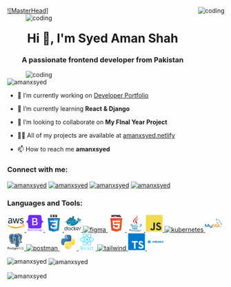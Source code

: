 [![MasterHead]<img align="right" alt="coding" height="350" src="https://www.valuecoders.com/blog/wp-content/uploads/2017/12/progressive-web-apps.gif"/>](https://amanxsyed.io)
<img align="right" alt="coding" width="400" src="https://www.valuecoders.com/blog/wp-content/uploads/2017/12/progressive-web-apps.gif"/>
<h1 align="center">Hi 👋, I'm Syed Aman Shah</h1>
<h3 align="center">A passionate frontend developer from Pakistan</h3>
<img align="right" alt="coding" width="400" src="https://www.targeticon.com/static/media/web-app-development.7dcba28e5dee4bf603bc.gif"

<p align="left"> <img src="https://komarev.com/ghpvc/?username=amanxsyed&label=Profile%20views&color=0e75b6&style=flat" alt="amanxsyed" /> </p>


- 🔭 I’m currently working on [Developer Portfolio](https://github.com/amanxsyed/Portfolio.git)

- 🌱 I’m currently learning **React & Django**

- 👯 I’m looking to collaborate on **My FInal Year Project**

- 👨‍💻 All of my projects are available at [amanxsyed.netlify](amanxsyed.netlify)

- 📫 How to reach me **amanxsyed**

<h3 align="left">Connect with me:</h3>
<p align="left">
<a href="https://twitter.com/amanxsyed" target="blank"><img align="center" src="https://raw.githubusercontent.com/rahuldkjain/github-profile-readme-generator/master/src/images/icons/Social/twitter.svg" alt="amanxsyed" height="30" width="40" /></a>
<a href="https://linkedin.com/in/amanxsyed" target="blank"><img align="center" src="https://raw.githubusercontent.com/rahuldkjain/github-profile-readme-generator/master/src/images/icons/Social/linked-in-alt.svg" alt="amanxsyed" height="30" width="40" /></a>
<a href="https://stackoverflow.com/users/amanxsyed" target="blank"><img align="center" src="https://raw.githubusercontent.com/rahuldkjain/github-profile-readme-generator/master/src/images/icons/Social/stack-overflow.svg" alt="amanxsyed" height="30" width="40" /></a>
<a href="https://instagram.com/amanxsyed" target="blank"><img align="center" src="https://raw.githubusercontent.com/rahuldkjain/github-profile-readme-generator/master/src/images/icons/Social/instagram.svg" alt="amanxsyed" height="30" width="40" /></a>
</p>

<h3 align="left">Languages and Tools:</h3>
<p align="left"> <a href="https://aws.amazon.com" target="_blank" rel="noreferrer"> <img src="https://raw.githubusercontent.com/devicons/devicon/master/icons/amazonwebservices/amazonwebservices-original-wordmark.svg" alt="aws" width="40" height="40"/> </a> <a href="https://getbootstrap.com" target="_blank" rel="noreferrer"> <img src="https://raw.githubusercontent.com/devicons/devicon/master/icons/bootstrap/bootstrap-plain-wordmark.svg" alt="bootstrap" width="40" height="40"/> </a> <a href="https://www.w3schools.com/css/" target="_blank" rel="noreferrer"> <img src="https://raw.githubusercontent.com/devicons/devicon/master/icons/css3/css3-original-wordmark.svg" alt="css3" width="40" height="40"/> </a> <a href="https://www.docker.com/" target="_blank" rel="noreferrer"> <img src="https://raw.githubusercontent.com/devicons/devicon/master/icons/docker/docker-original-wordmark.svg" alt="docker" width="40" height="40"/> </a> <a href="https://www.figma.com/" target="_blank" rel="noreferrer"> <img src="https://www.vectorlogo.zone/logos/figma/figma-icon.svg" alt="figma" width="40" height="40"/> </a> <a href="https://www.w3.org/html/" target="_blank" rel="noreferrer"> <img src="https://raw.githubusercontent.com/devicons/devicon/master/icons/html5/html5-original-wordmark.svg" alt="html5" width="40" height="40"/> </a> <a href="https://www.java.com" target="_blank" rel="noreferrer"> <img src="https://raw.githubusercontent.com/devicons/devicon/master/icons/java/java-original.svg" alt="java" width="40" height="40"/> </a> <a href="https://developer.mozilla.org/en-US/docs/Web/JavaScript" target="_blank" rel="noreferrer"> <img src="https://raw.githubusercontent.com/devicons/devicon/master/icons/javascript/javascript-original.svg" alt="javascript" width="40" height="40"/> </a> <a href="https://kubernetes.io" target="_blank" rel="noreferrer"> <img src="https://www.vectorlogo.zone/logos/kubernetes/kubernetes-icon.svg" alt="kubernetes" width="40" height="40"/> </a> <a href="https://www.mysql.com/" target="_blank" rel="noreferrer"> <img src="https://raw.githubusercontent.com/devicons/devicon/master/icons/mysql/mysql-original-wordmark.svg" alt="mysql" width="40" height="40"/> </a> <a href="https://www.postgresql.org" target="_blank" rel="noreferrer"> <img src="https://raw.githubusercontent.com/devicons/devicon/master/icons/postgresql/postgresql-original-wordmark.svg" alt="postgresql" width="40" height="40"/> </a> <a href="https://postman.com" target="_blank" rel="noreferrer"> <img src="https://www.vectorlogo.zone/logos/getpostman/getpostman-icon.svg" alt="postman" width="40" height="40"/> </a> <a href="https://www.python.org" target="_blank" rel="noreferrer"> <img src="https://raw.githubusercontent.com/devicons/devicon/master/icons/python/python-original.svg" alt="python" width="40" height="40"/> </a> <a href="https://reactjs.org/" target="_blank" rel="noreferrer"> <img src="https://raw.githubusercontent.com/devicons/devicon/master/icons/react/react-original-wordmark.svg" alt="react" width="40" height="40"/> </a> <a href="https://tailwindcss.com/" target="_blank" rel="noreferrer"> <img src="https://www.vectorlogo.zone/logos/tailwindcss/tailwindcss-icon.svg" alt="tailwind" width="40" height="40"/> </a> <a href="https://www.typescriptlang.org/" target="_blank" rel="noreferrer"> <img src="https://raw.githubusercontent.com/devicons/devicon/master/icons/typescript/typescript-original.svg" alt="typescript" width="40" height="40"/> </a> <a href="https://webpack.js.org" target="_blank" rel="noreferrer"> <img src="https://raw.githubusercontent.com/devicons/devicon/d00d0969292a6569d45b06d3f350f463a0107b0d/icons/webpack/webpack-original-wordmark.svg" alt="webpack" width="40" height="40"/> </a> </p>

<p><img align="left" src="https://github-readme-stats.vercel.app/api/top-langs?username=amanxsyed&show_icons=true&locale=en&layout=compact" alt="amanxsyed" /></p>

<p>&nbsp;<img align="center" src="https://github-readme-stats.vercel.app/api?username=amanxsyed&show_icons=true&locale=en" alt="amanxsyed" /></p>

<p><img align="center" src="https://github-readme-streak-stats.herokuapp.com/?user=amanxsyed&" alt="amanxsyed" /></p>
